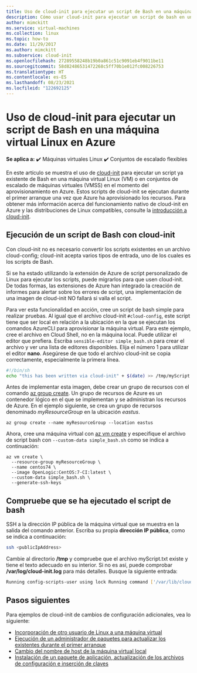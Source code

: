 ```yaml
---
title: Uso de cloud-init para ejecutar un script de Bash en una máquina virtual Linux en Azure
description: Cómo usar cloud-init para ejecutar un script de bash en una máquina virtual Linux durante la creación con la CLI de Azure
author: mimckitt
ms.service: virtual-machines
ms.collection: linux
ms.topic: how-to
ms.date: 11/29/2017
ms.author: mimckitt
ms.subservice: cloud-init
ms.openlocfilehash: 27289558248b19b0a861c51c9091eb4f9011be11
ms.sourcegitcommit: 58d82486531472268c5ff70b1e012fc008226753
ms.translationtype: HT
ms.contentlocale: es-ES
ms.lasthandoff: 08/23/2021
ms.locfileid: "122692125"
---
```

# <a name="use-cloud-init-to-run-a-bash-script-in-a-linux-vm-in-azure"></a>Uso de cloud-init para ejecutar un script de Bash en una máquina virtual Linux en Azure

**Se aplica a:** :heavy_check_mark: Máquinas virtuales Linux :heavy_check_mark: Conjuntos de escalado flexibles 

En este artículo se muestra el uso de [cloud-init](https://cloudinit.readthedocs.io) para ejecutar un script ya existente de Bash en una máquina virtual Linux (VM) o en conjuntos de escalado de máquinas virtuales (VMSS) en el momento del aprovisionamiento en Azure. Estos scripts de cloud-init se ejecutan durante el primer arranque una vez que Azure ha aprovisionado los recursos. Para obtener más información acerca del funcionamiento nativo de cloud-init en Azure y las distribuciones de Linux compatibles, consulte la [introducción a cloud-init](using-cloud-init.md).

## <a name="run-a-bash-script-with-cloud-init"></a>Ejecución de un script de Bash con cloud-init
Con cloud-init no es necesario convertir los scripts existentes en un archivo cloud-config; cloud-init acepta varios tipos de entrada, uno de los cuales es los scripts de Bash.

Si se ha estado utilizando la extensión de Azure de script personalizado de Linux para ejecutar los scripts, puede migrarlos para que usen cloud-init. De todas formas, las extensiones de Azure han integrado la creación de informes para alertar sobre los errores de script, una implementación de una imagen de cloud-init NO fallará si valla el script.

Para ver esta funcionalidad en acción, cree un script de bash simple para realizar pruebas. Al igual que el archivo cloud-init `#cloud-config`, este script tiene que ser local en relación a la ubicación en la que se ejecutan los comandos AzureCLI para aprovisionar la máquina virtual.  Para este ejemplo, cree el archivo en Cloud Shell, no en la máquina local. Puede utilizar el editor que prefiera. Escriba `sensible-editor simple_bash.sh` para crear el archivo y ver una lista de editores disponibles. Elija el número 1 para utilizar el editor **nano**. Asegúrese de que todo el archivo cloud-init se copia correctamente, especialmente la primera línea.  

```bash
#!/bin/sh
echo "this has been written via cloud-init" + $(date) >> /tmp/myScript.txt
```

Antes de implementar esta imagen, debe crear un grupo de recursos con el comando [az group create](/cli/azure/group). Un grupo de recursos de Azure es un contenedor lógico en el que se implementan y se administran los recursos de Azure. En el ejemplo siguiente, se crea un grupo de recursos denominado *myResourceGroup* en la ubicación *eastus*.

```azurecli-interactive 
az group create --name myResourceGroup --location eastus
```

Ahora, cree una máquina virtual con [az vm create](/cli/azure/vm) y especifique el archivo de script bash con `--custom-data simple_bash.sh` como se indica a continuación:

```azurecli-interactive 
az vm create \
  --resource-group myResourceGroup \
  --name centos74 \
  --image OpenLogic:CentOS:7-CI:latest \
  --custom-data simple_bash.sh \
  --generate-ssh-keys 
```
## <a name="verify-bash-script-has-run"></a>Compruebe que se ha ejecutado el script de bash
SSH a la dirección IP pública de la máquina virtual que se muestra en la salida del comando anterior. Escriba su propia **dirección IP pública**, como se indica a continuación:

```bash
ssh <publicIpAddress>
```

Cambie al directorio **/tmp** y compruebe que el archivo myScript.txt existe y tiene el texto adecuado en su interior.  Si no es así, puede comprobar **/var/log/cloud-init.log** para más detalles.  Busque la siguiente entrada:

```bash
Running config-scripts-user using lock Running command ['/var/lib/cloud/instance/scripts/part-001']
```

## <a name="next-steps"></a>Pasos siguientes
Para ejemplos de cloud-init de cambios de configuración adicionales, vea lo siguiente:
 
- [Incorporación de otro usuario de Linux a una máquina virtual](cloudinit-add-user.md)
- [Ejecución de un administrador de paquetes para actualizar los existentes durante el primer arranque](cloudinit-update-vm.md)
- [Cambio del nombre de host de la máquina virtual local](cloudinit-update-vm-hostname.md) 
- [Instalación de un paquete de aplicación, actualización de los archivos de configuración e inserción de claves](tutorial-automate-vm-deployment.md)
